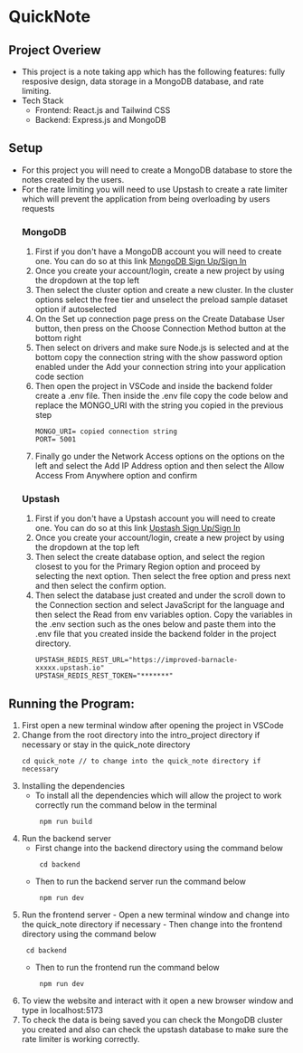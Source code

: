 # QuickNote
## Project Overiew
- This project is a note taking app which has the following features: fully resposive design, data storage in a MongoDB database, and rate limiting.
- Tech Stack
  - Frontend: React.js and Tailwind CSS
  - Backend: Express.js and MongoDB
## Setup
- For this project you will need to create a MongoDB database to store the notes created by the users.
- For the rate limiting you will need to use Upstash to create a rate limiter which will prevent the application from being overloading by users
  requests
  ### MongoDB
  1) First if you don't have a MongoDB account you will need to create one. You can do so at this link [MongoDB Sign Up/Sign In](https://www.mongodb.com/cloud/atlas/register)
  2) Once you create your account/login, create a new project by using the dropdown at the top left
  3) Then select the cluster option and create a new cluster. In the cluster options select the free tier and unselect the preload sample dataset option if autoselected
  4) On the Set up connection page press on the Create Database User button, then press on the Choose Connection Method button at the bottom right
  5) Then select on drivers and make sure Node.js is selected and at the bottom copy the connection string with the show password option enabled
     under the Add your connection string into your application code section
  6) Then open the project in VSCode and inside the backend folder create a .env file. Then inside the .env file copy the code below and replace the MONGO_URI
     with the string you copied in the previous step
      ```
      MONGO_URI= copied connection string
      PORT= 5001
      ```
  7) Finally go under the Network Access options on the options on the left and select the Add IP Address option and then select the Allow Access From Anywhere option
     and confirm
  ### Upstash
  1) First if you don't have a Upstash account you will need to create one. You can do so at this link [Upstash Sign Up/Sign In](https://console.upstash.com/auth/sign-in)
  2) Once you create your account/login, create a new project by using the dropdown at the top left
  3) Then select the create database option, and select the region closest to you for the Primary Region option and proceed by selecting the next option.
     Then select the free option and press next and then select the confirm option.
  4) Then select the database just created and under the scroll down to the Connection section and select JavaScript for the language and then select the Read from env variables option.
     Copy the variables in the .env section such as the ones below and paste them into the .env file that you created inside the backend folder in the project directory.
      ```
      UPSTASH_REDIS_REST_URL="https://improved-barnacle-xxxxx.upstash.io"
      UPSTASH_REDIS_REST_TOKEN="*******"
      ```
  
## Running the Program:
  1. First open a new terminal window after opening the project in VSCode
  2. Change from the root directory into the intro_project directory if necessary or stay in the quick_note directory
      ```
      cd quick_note // to change into the quick_note directory if necessary
      ```
  3. Installing the dependencies
     - To install all the dependencies which will allow the project to work correctly run the command below in the terminal
       ```
        npm run build
       ```
  4. Run the backend server
     - First change into the backend directory using the command below
       ```
        cd backend
       ```
      - Then to run the backend server run the command below
         ```
          npm run dev
         ```
   5. Run the frontend server
     - Open a new terminal window and change into the quick_note directory if necessary
     - Then change into the frontend directory using the command below
       ```
        cd backend
       ```
      - Then to run the frontend run the command below
         ```
          npm run dev
         ```
  7. To view the website and interact with it open a new browser window and type in localhost:5173
  8. To check the data is being saved you can check the MongoDB cluster you created and also can check the upstash database to make sure the rate limiter is working correctly.
